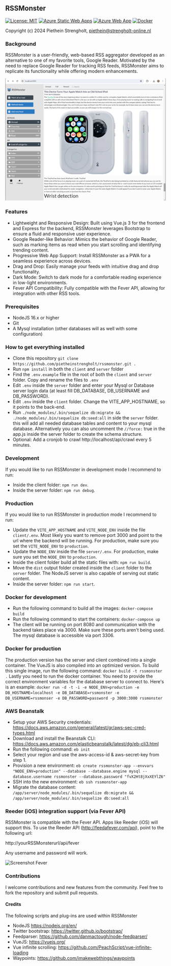## RSSMonster
[![License: MIT](https://img.shields.io/badge/License-MIT-brightgreen.svg)](https://opensource.org/licenses/MIT)
[![Azure Static Web Apps](https://github.com/pietheinstrengholt/rssmonster/actions/workflows/azure-static-web-apps.yml/badge.svg)](https://github.com/pietheinstrengholt/rssmonster/actions/workflows/azure-static-web-apps.yml)
[![Azure Web App](https://github.com/pietheinstrengholt/rssmonster/actions/workflows/azure-web-app-server.yml/badge.svg)](https://github.com/pietheinstrengholt/rssmonster/actions/workflows/azure-web-app-server.yml)
[![Docker](https://img.shields.io/docker/pulls/pietheinstrengholt/rssmonster.svg)](https://hub.docker.com/r/pietheinstrengholt/rssmonster/builds)

Copyright (c) 2024 Piethein Strengholt, piethein@strengholt-online.nl

### Background
RSSMonster is a user-friendly, web-based RSS aggregator developed as an alternative to one of my favorite tools, Google Reader. Motivated by the need to replace Google Reader for tracking RSS feeds, RSSMonster aims to replicate its functionality while offering modern enhancements.

![Screenshot](client/src/assets/screenshots/screenshot01.png)

### Features
- Lightweight and Responsive Design: Built using Vue.js 3 for the frontend and Express for the backend, RSSMonster leverages Bootstrap to ensure a fluid and responsive user experience.
- Google Reader-like Behavior: Mimics the behavior of Google Reader, such as marking items as read when you start scrolling and identifying trending content.
- Progressive Web App Support: Install RSSMonster as a PWA for a seamless experience across devices.
- Drag and Drop: Easily manage your feeds with intuitive drag and drop functionality.
- Dark Mode: Switch to dark mode for a comfortable reading experience in low-light environments.
- Fever API Compatibility: Fully compatible with the Fever API, allowing for integration with other RSS tools.

### Prerequisites
* NodeJS 16.x or higher
* Git
* A Mysql installation (other databases will as well with some configuration)

### How to get everything installed
* Clone this repository `git clone https://github.com/pietheinstrengholt/rssmonster.git .`
* Run `npm install` in both the `client` and `server` folder
* Find the `.env.example` file in the root of both the `client` and `server` folder. Copy and rename the files to `.env`
* Edit `.env` inside the `server` folder and enter your Mysql or Database server login data (at least fill DB_DATABASE, DB_USERNAME and DB_PASSWORD).
* Edit `.env` inside the `client` folder. Change the VITE_APP_HOSTNAME, so it points to the back-end.
* Run `./node_modules/.bin/sequelize db:migrate && ./node_modules/.bin/sequelize db:seed:all` in side the `server` folder. this will add all needed database tables and content to your mysql database. Alternatively you can also uncomment the `//force:` true in the app.js inside the server folder to create the schema structure.
* Optional: Add a cronjob to crawl http://localhost/api/crawl every 5 minutes.

### Development
If you would like to run RSSMonster in development mode I recommend to run:
- Inside the client folder: `npm run dev`.
- Inside the server folder: `npm run debug`.

### Production
If you would like to run RSSMonster in production mode I recommend to run:
- Update the `VITE_APP_HOSTNAME` and `VITE_NODE_ENV` inside the file `client/.env`. Most likely you want to remove port 3000 and point to the url where the backend will be running. For production, make sure you set the `VITE_NODE_ENV` to `production`.
- Update the `NODE_ENV` inside the file `server/.env`. For production, make sure you set the `NODE_ENV` to `production`.
- Inside the client folder build all the static files with: `npm run build`.
- Move the `dist` output folder created inside the `client` folder to the `server` folder. The NodeJS server is also capable of serving out static content.
- Inside the server folder: `npm run start`.

### Docker for development
- Run the following command to build all the images: `docker-compose build`
- Run the following command to start the containers: `docker-compose up`
- The client will be running on port 8080 and communication with the backend takes place via 3000. Make sure these ports aren't being used. The mysql database is accessible via port 3306.

### Docker for production
The production version has the server and client combined into a single container. The VueJS is also compiled into an optimized version. To build this single image, run the following command: `docker build -t rssmonster .`
Lastly you need to run the docker container. You need to provide the correct environment variables for the database server to connect to. Here's is an example: `docker run -d -t -i -e NODE_ENV=production -e DB_HOSTNAME=localhost -e DB_DATABASE=rssmonster -e DB_USERNAME=rssmonser -e DB_PASSWORD=password -p 3000:3000 rssmonster`

### AWS Beanstalk
- Setup your AWS Security credentials: https://docs.aws.amazon.com/general/latest/gr/aws-sec-cred-types.html
- Download and install the Beanstalk CLI: https://docs.aws.amazon.com/elasticbeanstalk/latest/dg/eb-cli3.html
- Run the following command: `eb init`
- Select your region and use the aws-access-id & aws-secret-key from step 1.
- Provision a new environment: `eb create rssmonster-app --envvars "NODE_ENV=production" --database --database.engine mysql --database.username rssmonster --database.password "fvX2Ht8jXxXEYlZ6"`
- SSH into the new environment: `eb ssh rssmonster-app`
- Migrate the database content: `/app/server/node_modules/.bin/sequelize db:migrate && /app/server/node_modules/.bin/sequelize db:seed:all`

### Reeder (iOS) integration support (via Fever API)
RSSMonster is compatible with the Fever API. Apps like Reeder (iOS) will support this. To use the Reeder API (http://feedafever.com/api), point to the following url:

http://yourRSSMonsterurl/api/fever

Any username and password will work.

![Screenshot Fever](client/src/assets/screenshots/fever.png)

### Contributions
I welcome contributions and new features from the community. Feel free to fork the repository and submit pull requests.

#### Credits
The following scripts and plug-ins are used within RSSMonster

* NodeJS https://nodejs.org/en/
* Twitter bootstrap: https://twitter.github.io/bootstrap/
* Feedparser: https://github.com/danmactough/node-feedparser/
* VueJS: https://vuejs.org/
* Vue infinite scrolling: https://github.com/PeachScript/vue-infinite-loading
* Waypoints: https://github.com/imakewebthings/waypoints
